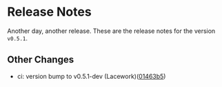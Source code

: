 # Release Notes
Another day, another release. These are the release notes for the version `v0.5.1`.

## Other Changes
* ci: version bump to v0.5.1-dev (Lacework)([01463b5](https://github.com/lacework/terraform-aws-cloudtrail-controltower/commit/01463b598600e3d718e36223e2db0793682f814e))

